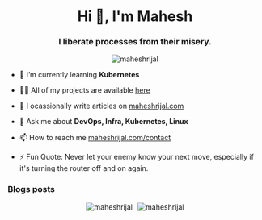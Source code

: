 <h1 align="center">Hi 👋, I'm Mahesh</h1>
<h3 align="center">I liberate processes from their misery. </h3>

<p align="center"> <img src="https://komarev.com/ghpvc/?username=maheshrijal&label=Profile%20views&color=0e75b6&style=flat" alt="maheshrijal" /> </p>

- 🌱 I’m currently learning **Kubernetes**

- 👨‍💻 All of my projects are available [here](https://github.com/maheshrijal?tab=repositories)

- 📝 I ocassionally write articles on [maheshrijal.com](https://maheshrijal.com)

- 💬 Ask me about **DevOps, Infra, Kubernetes, Linux**

- 📫 How to reach me [maheshrijal.com/contact](https://maheshrijal.com/contact)

- ⚡ Fun Quote: Never let your enemy know your next move, especially if it's turning the router off and on again.

### Blogs posts
<!-- BLOG-POST-LIST:START -->
<!-- BLOG-POST-LIST:END -->

<p style="display: flex; justify-content: center; gap: 10px;">
  <img src="https://github-readme-stats.vercel.app/api?username=maheshrijal&show_icons=true&locale=en" alt="maheshrijal" />
  <img src="https://github-readme-streak-stats.herokuapp.com/?user=maheshrijal&" alt="maheshrijal" />
</p>
